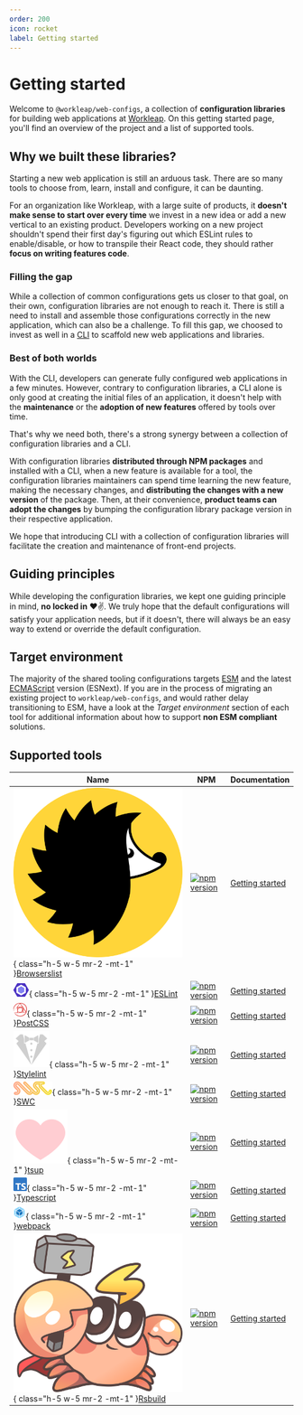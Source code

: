 ```yaml
---
order: 200
icon: rocket
label: Getting started
---
```


# Getting started

Welcome to `@workleap/web-configs`, a collection of **configuration libraries** for building web applications at [Workleap](https://workleap.com/). On this getting started page, you'll find an overview of the project and a list of supported tools.

<!-- !!!warning Before you continue...

The preferred way for using these configuration libraries is **not** by installing them manually, but rather by **scaffolding** your application with Workleap's [foundry-cli](https://github.com/gsoft-inc/wl-foundry-cli).

+++ pnpm
```bash
pnpm create @workleap/project@latest <output-directory>
```
+++ yarn
```bash
yarn create @workleap/project@latest <output-directory>
```
+++ npm
```bash
npm create @workleap/project@latest <output-directory>
```
+++
!!! -->

## Why we built these libraries?

Starting a new web application is still an arduous task. There are so many tools to choose from, learn, install and configure, it can be daunting.

For an organization like Workleap, with a large suite of products, it **doesn't make sense to start over every time** we invest in a new idea or add a new vertical to an existing product. Developers working on a new project shouldn't spend their first day's figuring out which ESLint rules to enable/disable, or how to transpile their React code, they should rather **focus on writing features code**.

### Filling the gap

While a collection of common configurations gets us closer to that goal, on their own, configuration libraries are not enough to reach it. There is still a need to install and assemble those configurations correctly in the new application, which can also be a challenge. To fill this gap, we choosed to invest as well in a [CLI](https://github.com/gsoft-inc/wl-foundry-cli) to scaffold new web applications and libraries.

### Best of both worlds

With the CLI, developers can generate fully configured web applications in a few minutes. However, contrary to configuration libraries, a CLI alone is only good at creating the initial files of an application, it doesn't help with the **maintenance** or the **adoption of new features** offered by tools over time.

That's why we need both, there's a strong synergy between a collection of configuration libraries and a CLI.

With configuration libraries **distributed through NPM packages** and installed with a CLI, when a new feature is available for a tool, the configuration libraries maintainers can spend time learning the new feature, making the necessary changes, and **distributing the changes with a new version** of the package. Then, at their convenience, **product teams can adopt the changes** by bumping the configuration library package version in their respective application.

We hope that introducing CLI with a collection of configuration libraries will facilitate the creation and maintenance of front-end projects.

## Guiding principles

While developing the configuration libraries, we kept one guiding principle in mind, **no locked in** :heart::v:. We truly hope that the default configurations will satisfy your application needs, but if it doesn't, there will always be an easy way to extend or override the default configuration.

## Target environment

The majority of the shared tooling configurations targets [ESM](https://developer.mozilla.org/en-US/docs/Web/JavaScript/Guide/Modules) and the latest [ECMAScript](https://en.wikipedia.org/wiki/ECMAScript) version (ESNext). If you are in the process of migrating an existing project to `workleap/web-configs`, and would rather delay transitioning to ESM, have a look at the _Target environment_ section of each tool for additional information about how to support **non ESM compliant** solutions.

## Supported tools

| Name | NPM | Documentation |
| --- | --- | --- |
| ![](./static/browserslist.svg){ class="h-5 w-5 mr-2 -mt-1" }[Browserslist](https://browsersl.ist/) | [![npm version](https://img.shields.io/npm/v/@workleap/browserslist-config)](https://www.npmjs.com/package/@workleap/browserslist-config) | [Getting started](browserslist/default.md) |
| ![](./static/eslint.svg){ class="h-5 w-5 mr-2 -mt-1" }[ESLint](https://eslint.org/) | [![npm version](https://img.shields.io/npm/v/@workleap/eslint-plugin)](https://www.npmjs.com/package/@workleap/eslint-plugin) | [Getting started](eslint/default.md) |
| ![](./static/postcss.svg){ class="h-5 w-5 mr-2 -mt-1" }[PostCSS](https://postcss.org/) | [![npm version](https://img.shields.io/npm/v/@workleap/postcss-configs)](https://www.npmjs.com/package/@workleap/postcss-configs) | [Getting started](postcss/default.md) |
| ![](./static/stylelint.svg){ class="h-5 w-5 mr-2 -mt-1" }[Stylelint](https://stylelint.io/) | [![npm version](https://img.shields.io/npm/v/@workleap/stylelint-configs)](https://www.npmjs.com/package/@workleap/stylelint-configs) | [Getting started](stylelint/default.md) |
| ![](./static/swc.svg){ class="h-5 w-5 mr-2 -mt-1" }[SWC](https://swc.rs/) | [![npm version](https://img.shields.io/npm/v/@workleap/swc-configs)](https://www.npmjs.com/package/@workleap/swc-configs) | [Getting started](swc/default.md) |
| ![](./static/tsup.svg){ class="h-5 w-5 mr-2 -mt-1" }[tsup](https://tsup.egoist.dev/) | [![npm version](https://img.shields.io/npm/v/@workleap/tsup-configs)](https://www.npmjs.com/package/@workleap/tsup-configs) | [Getting started](tsup/default.md) |
| ![](./static/typescript.svg){ class="h-5 w-5 mr-2 -mt-1" }[Typescript](https://www.typescriptlang.org/) | [![npm version](https://img.shields.io/npm/v/@workleap/typescript-configs)](https://www.npmjs.com/package/@workleap/typescript-configs) | [Getting started](typescript/default.md) |
| ![](./static/webpack.svg){ class="h-5 w-5 mr-2 -mt-1" }[webpack](https://webpack.js.org/) | [![npm version](https://img.shields.io/npm/v/@workleap/webpack-configs)](https://www.npmjs.com/package/@workleap/webpack-configs) | [Getting started](webpack/default.md) |
| ![](./static/rsbuild.svg){ class="h-5 w-5 mr-2 -mt-1" }[Rsbuild](https://rsbuild.dev/) | [![npm version](https://img.shields.io/npm/v/@workleap/rsbuild-configs)](https://www.npmjs.com/package/@workleap/rsbuild-configs) | [Getting started](rsbuild/default.md) |






